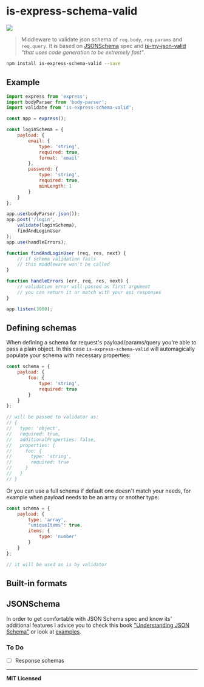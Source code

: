 # is-express-schema-valid

![](http://img.shields.io/badge/Status-Work%20In%20Progress-FA572C.svg?style=flat-square)

> Middleware to validate json schema of `req.body`, `req.params` and `req.query`. It is based on [JSONSchema](http://json-schema.org) spec and [is-my-json-valid](https://github.com/mafintosh/is-my-json-valid) _"that uses code generation to be extremely fast"_.

```bash
npm install is-express-schema-valid --save
```

## Example

```javascript
import express from 'express';
import bodyParser from 'body-parser';
import validate from 'is-express-schema-valid';

const app = express();

const loginSchema = {
    payload: {
        email: {
            type: 'string',
            required: true,
            format: 'email'
        },
        password: {
            type: 'string',
            required: true,
            minLength: 1
        }
    }
};

app.use(bodyParser.json());
app.post('/login',
    validate(loginSchema),
    findAndLoginUser
);
app.use(handleErrors);

function findAndLoginUser (req, res, next) {
    // if schema validation fails 
    // this middleware won't be called
}

function handleErrors (err, req, res, next) {
    // validation error will passed as first argument
    // you can return it or match with your api responses
}

app.listen(3000);
```

## Defining schemas

When defining a schema for request's payload/params/query you're able to pass a plain object. In this case `is-express-schema-valid` will automagically populate your schema with necessary properties:

```javascript
const schema = {
    payload: {
        foo: {
            type: 'string',
            required: true
        }
    }
};

// will be passed to validator as:
// { 
//   type: 'object', 
//   required: true, 
//   additionalProperties: false, 
//   properties: { 
//     foo: { 
//       type: 'string', 
//       required: true 
//     }
//   }
// }
```

Or you can use a full schema if default one doesn't match your needs, for example when payload needs to be an array or another type:

```javascript
const schema = {
    payload: {
        type: 'array',
        "uniqueItems": true,
        items: {
            type: 'number'
        }
    }
};

// it will be used as is by validator
```

## Built-in formats

## JSONSchema

In order to get comfortable with JSON Schema spec and know its' additional features I advice you to check this book ["Understanding JSON Schema"](http://spacetelescope.github.io/understanding-json-schema/UnderstandingJSONSchema.pdf) or look at [examples](http://json-schema.org/examples.html).

### To Do

- [ ] Response schemas

---

**MIT Licensed**
